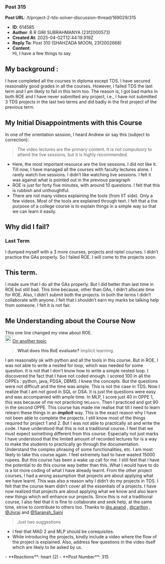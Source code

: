 ### Post 315
**Post URL**: /t/project-2-tds-solver-discussion-thread/169029/315
- **ID**: 614585
- **Author**: B R GIRI SUBRAHMANYA (23f2000573)
- **Created At**: 2025-04-02T12:44:19.919Z
- **Reply To**: Post 310 (SHAHZADA MOON, 23f2002668)
- **Content**:  
  Hi, I have a few things to say
<h2><a name="p-614585-my-background-1" class="anchor" href="#p-614585-my-background-1"></a>My background :</h2>
I have completed all the courses in diploma except TDS. I have secured reasonably good grades in all the courses. However, I failed TDS the last term and I am likely to fail in this term too. The reason is, I got bad marks in both ROE and I have never submitted any project, i.e., I have not submitted 3 TDS projects in the last two terms and did badly in the first project of the previous term.
<h2><a name="p-614585-my-initial-disappointments-with-this-course-2" class="anchor" href="#p-614585-my-initial-disappointments-with-this-course-2"></a>My Initial Disappointments with this Course</h2>
In one of the orientation session, I heard Andrew sir say this (subject to correction):
<blockquote>
The video lectures are the primary content. It is not compulsory to attend the live sessions, but it is highly recommended.
</blockquote>
<ul>
<li>Here, the most important resource are the live sessions. I did not like it. Till now, I have managed all the courses with faculty lectures alone. I rarely watch live sessions. I didn’t like watching live sessions. I felt it was against what is pointed out in the previous paragraph</li>
<li>ROE is just for forty five minutes, with around 10 questions. I felt that this is rubbish and unthoughtful.</li>
<li>There are not many videos explaining the tools (from IIT side). Only a few videos. Most of the tools are explained through text. I felt that a the purpose of a college course is to explain things in a simple way so that we can learn it easily.</li>
</ul>
<h2><a name="p-614585-why-did-i-fail-3" class="anchor" href="#p-614585-why-did-i-fail-3"></a>Why did I fail?</h2>
<h3><a name="p-614585-last-term-4" class="anchor" href="#p-614585-last-term-4"></a>Last Term</h3>
I dumped myself with a 3 more courses, projects and nptel courses. I didn’t practice the GAs properly. So I failed ROE. I will come to the projects soon.
<h2><a name="p-614585-this-term-5" class="anchor" href="#p-614585-this-term-5"></a>This term.</h2>
I made sure that I do all the GAs properly. But I did better than last time in ROE but still bad. This time because, other than GAs, I didn’t allocate time for ROE. Also, I didn’t submit both the projects.
In both the terms I didn’t collaborate with anyone. I felt that I shouldn’t earn my marks be talking help from someone. I felt it is not fair.
<h2><a name="p-614585-me-understanding-about-the-course-now-6" class="anchor" href="#p-614585-me-understanding-about-the-course-now-6"></a>Me Understanding about the Course Now</h2>
This one line changed my view about ROE.
<aside class="quote group-faculty" data-username="s.anand" data-post="2" data-topic="99838">
<div class="title">
<div class="quote-controls"></div>
<img alt="" width="24" height="24" src="https://dub1.discourse-cdn.com/flex013/user_avatar/discourse.onlinedegree.iitm.ac.in/s.anand/48/15264_2.png" class="avatar"><a href="/t/99838/2">On another topic</a></div>
<blockquote>
<strong>What does this RoE evaluate?</strong> Implicit learning.
</blockquote>
</aside>
I am reasonably ok with python and all the tools in this course. But in ROE, I was not able to write a nested for loop, which was needed for some question. It is not that I don’t know how to write a simple nested loop. I discovered the fact that I have not coded enough.
I scored 100 in all the OPPEs : python, java, PDSA, DBMS. I knew the concepts. But the questions were not difficult and the time was ample. This is not the case in TDS.
Now I realize that  I am not good in SQL or DSA. It is just the questions were easy and was accompanied with ample time.
In MLP, I score just 40 in OPPE 1, this was because of me not practicing <code>SKLearn</code>. Then I practiced and got 90 in the second OPPE.
This course has made me realise that till I need to learn relearn these things in an <em><strong>implicit</strong></em> way.
This is the exact reason why I have not been able to complete the projects. I still know most of the things required for project 1 and 2. But I was not able to practically sit and write the code.
I have understood that this is not a traditional course. I feel that we must expect something different from this course. Especially not just marks
I have understood that the limited amount of recorded lectures for is a way to make the students to practically go through the documentation. Understand the complex phrasing of some functionalities, etc.
I am most likely to take this course again. I feel extremely bad to have wasted 15000 rupees. But this course has been a wake up call for me. I still feel that I have the potential to do this course way better than this. What I would have to do is a lot more coding of what I have already learnt.
From the other project courses, I had a wrong assumption that projects are about applying what we have learnt. This was also a reason why I didn’t do my projects in TDS. I felt that the course team didn’t cover all the essentials of a projects. I have now realized that projects are about applying what we know and also learn new things which will enhance our projects.
Since this is not a traditional course, I also feel that it is fine to collaborate and seek help, at the same time, strive to contribute to others too.
Thanks to <a class="mention" href="/u/s.anand">@s.anand</a> , <a class="mention" href="/u/carlton">@carlton</a> , <a class="mention" href="/u/jivraj">@Jivraj</a>  and <a class="mention" href="/u/saransh_saini">@Saransh_Saini</a>
<blockquote>
Just two suggestions
</blockquote>
<ul>
<li>I feel that MAD 2 and MLP should be corequisites.</li>
<li>While introducing the projects, kindly include a video where the flow of the project is explained. Also, address few questions in the video itself which are likely to be asked by us.</li>
</ul>
- **Reactions**: heart (2)
- **Post Number**: 315

